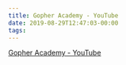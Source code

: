 ```yaml
---
title: Gopher Academy - YouTube
date: 2019-08-29T12:47:03-00:00
tags:
---
```


[Gopher Academy - YouTube](https://www.youtube.com/channel/UCx9QVEApa5BKLw9r8cnOFEA/videos)
